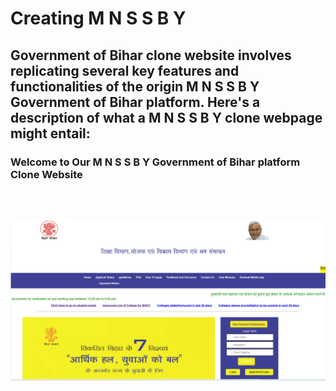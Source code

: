 # Creating M N S S B Y
## Government of Bihar clone website involves replicating several key features and functionalities of the origin M N S S B Y Government of Bihar platform. Here's a description of what a M N S S B Y clone webpage might entail:
### Welcome to Our M N S S B Y Government of Bihar platform Clone Website
<br><br>



![gitHub.drcc](https://github.com/Lucky6203/drcc-web-pag/blob/main/result%20drcc.png)
